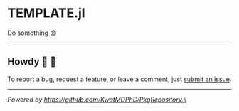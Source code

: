 # TEMPLATE.jl

Do something :blush:

---

## Howdy :wave: :cowboy_hat_face:

To report a bug, request a feature, or leave a comment, just [submit an issue](https://github.com/KwatMDPhD/TEMPLATE.jl/issues/new/choose).

---

_Powered by https://github.com/KwatMDPhD/PkgRepository.jl_
